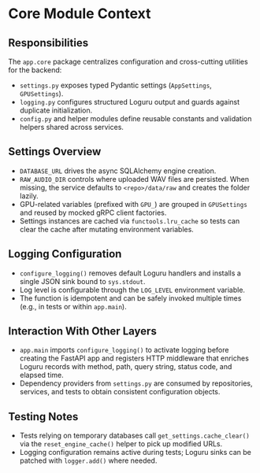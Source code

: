 # Core Module Context

## Responsibilities
The `app.core` package centralizes configuration and cross-cutting utilities
for the backend:
- `settings.py` exposes typed Pydantic settings (`AppSettings`, `GPUSettings`).
- `logging.py` configures structured Loguru output and guards against
  duplicate initialization.
- `config.py` and helper modules define reusable constants and validation
  helpers shared across services.

## Settings Overview
- `DATABASE_URL` drives the async SQLAlchemy engine creation.
- `RAW_AUDIO_DIR` controls where uploaded WAV files are persisted. When missing,
  the service defaults to `<repo>/data/raw` and creates the folder lazily.
- GPU-related variables (prefixed with `GPU_`) are grouped in `GPUSettings`
  and reused by mocked gRPC client factories.
- Settings instances are cached via `functools.lru_cache` so tests can clear the
  cache after mutating environment variables.

## Logging Configuration
- `configure_logging()` removes default Loguru handlers and installs a single
  JSON sink bound to `sys.stdout`.
- Log level is configurable through the `LOG_LEVEL` environment variable.
- The function is idempotent and can be safely invoked multiple times (e.g., in
  tests or within `app.main`).

## Interaction With Other Layers
- `app.main` imports `configure_logging()` to activate logging before creating
  the FastAPI app and registers HTTP middleware that enriches Loguru records with
  method, path, query string, status code, and elapsed time.
- Dependency providers from `settings.py` are consumed by repositories,
  services, and tests to obtain consistent configuration objects.

## Testing Notes
- Tests relying on temporary databases call `get_settings.cache_clear()` via the
  `reset_engine_cache()` helper to pick up modified URLs.
- Logging configuration remains active during tests; Loguru sinks can be patched
  with `logger.add()` where needed.
